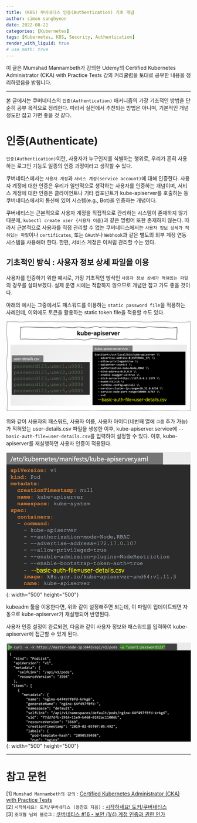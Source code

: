 ```yaml
---
title: (K8S) 쿠버네티스 인증(Authentication) 기초 개념
author: simon sanghyeon
date: 2022-08-21
categories: [Kubernetes]
tags: [Kubernetes, K8S, Security, Authentication]
render_with_liquid: true
# use_math: true
---
```

이 글은 Mumshad Mannambeth가 강의한 Udemy의 Certified Kubernetes Administrator (CKA) with Practice Tests 강의 커리큘럼을 토대로 공부한 내용을 정리하였음을 밝힙니다.

---
본 글에서는 쿠버네티스의 `인증(Authentication)` 매커니즘의 가장 기초적인 방법을 단순히 공부 목적으로 정리한다. 따라서 실전에서 추천되는 방법은 아니며, 기본적인 개념 정도만 잡고 가면 좋을 것 같다.

# 인증(Authenticate)
`인증(Authentication)`이란, 사용자가 누구인지를 식별하는 행위로, 우리가 흔히 사용하는 로그인 기능도 일종의 인증 과정이라고 생각할 수 있다.

쿠버네티스에서는 `사용자 계정`과 `서비스 계정(service account)`에 대해 인증한다.
사용자 계정에 대한 인증은 우리가 일반적으로 생각하는 사용자를 인증하는 개념이며, 서비스 계정에 대한 인증은 클라이언트나 기타 컴포넌트가 kube-apiserver를 호출하는 등 쿠버네티스에서의 통신에 있어 시스템(e.g., Bot)을 인증하는 개념이다.

쿠버네티스는 근본적으로 사용자 계정을 직접적으로 관리하는 시스템이 존재하지 않기 때문에, `kubectl create user {사용자 이름}`과 같은 명령어 또한 존재하지 않는다.
따라서 근본적으로 사용자를 직접 관리할 수 없는 쿠버네티스에서는 `사용자 정보 상세가 적혀있는 파일`이나 `certificates`, 또는 `OAuth`나 `Webhook`과 같은 별도의 외부 계정 연동 시스템을 사용해야 한다.
한편, 서비스 계정은 이처럼 관리할 수는 있다.

## 기초적인 방식 : 사용자 정보 상세 파일을 이용
사용자를 인증하기 위한 예시로, 가장 기초적인 방식인 `사용자 정보 상세가 적혀있는 파일`의 경우를 살펴보겠다. 실제 운영 시에는 적합하지 않으므로 개념만 잡고 가도 좋을 것이다.

아래의 예시는 그중에서도 패스워드를 이용하는 `static password file`을 적용하는 사례인데, 이외에도 토큰을 활용하는 static token file을 적용할 수도 있다.

![fig01](/assets/img/2022-08-21-Authenticate-basic/fig01.png)

위와 같이 사용자의 패스워드, 사용자 이름, 사용자 아이디(네번째 열에 `그룹` 추가 가능)가 적혀있는 user-details.csv 파일을 생성한 이후, kube-apiserver.service에 `--basic-auth-file=user-details.csv`를 입력하여 설정할 수 있다. 이후, kube-apiserver를 재실행하면 사용자 인증이 적용된다.

![fig02](/assets/img/2022-08-21-Authenticate-basic/fig02.png){: width="500" height="500"}

kubeadm 툴을 이용한다면, 위와 같이 설정해주면 되는데, 이 파일이 업데이트되면 자동으로 kube-apiserver가 재실행되어 반영된다.

사용자 인증 설정이 완료되면, 다음과 같이 사용자 정보와 패스워드를 입력하여 kube-apiserver에 접근할 수 있게 된다.

![fig03](/assets/img/2022-08-21-Authenticate-basic/fig03.png){: width="500" height="500"}

---
# 참고 문헌

[1] `Mumshad Mannambeth의 강의` : [Certified Kubernetes Administrator (CKA) with Practice Tests](https://www.udemy.com/course/certified-kubernetes-administrator-with-practice-tests/)<br>
[2] `시작하세요! 도커/쿠버네티스 (용찬호 지음)` : [시작하세요! 도커/쿠버네티스](http://www.yes24.com/Product/Goods/84927385)<br>
[3] `조대협 님의 블로그` : [쿠버네티스 #16 - 보안 (1/4) 계정 인증과 권한 인가](https://bcho.tistory.com/1272)
